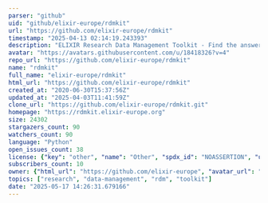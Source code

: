 ```yaml
---
parser: "github"
uid: "github/elixir-europe/rdmkit"
url: "https://github.com/elixir-europe/rdmkit"
timestamp: "2025-04-13 02:14:19.243393"
description: "ELIXIR Research Data Management Toolkit - Find the answers to your research data management questions here."
avatar: "https://avatars.githubusercontent.com/u/18418326?v=4"
repo_url: "https://github.com/elixir-europe/rdmkit"
name: "rdmkit"
full_name: "elixir-europe/rdmkit"
html_url: "https://github.com/elixir-europe/rdmkit"
created_at: "2020-06-30T15:37:56Z"
updated_at: "2025-04-03T11:41:59Z"
clone_url: "https://github.com/elixir-europe/rdmkit.git"
homepage: "https://rdmkit.elixir-europe.org"
size: 24302
stargazers_count: 90
watchers_count: 90
language: "Python"
open_issues_count: 38
license: {"key": "other", "name": "Other", "spdx_id": "NOASSERTION", "url": null, "node_id": "MDc6TGljZW5zZTA="}
subscribers_count: 10
owner: {"html_url": "https://github.com/elixir-europe", "avatar_url": "https://avatars.githubusercontent.com/u/18418326?v=4", "login": "elixir-europe", "type": "Organization"}
topics: ["research", "data-management", "rdm", "toolkit"]
date: "2025-05-17 14:26:31.679166"
---
```

